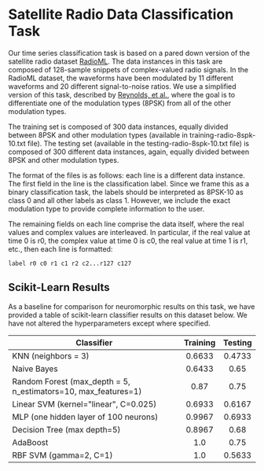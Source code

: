 # Satellite Radio Data Classification Task

Our time series classification task is based on a pared down version of the satellite radio dataset [RadioML](https://www.deepsig.io/datasets). The data instances in this task are composed of 128-sample snippets of complex-valued radio signals.  In the RadioML dataset, the waveforms have been modulated by 11 different waveforms and 20 different signal-to-noise ratios.  We use a simplified version of this task, described by [Reynolds, et al.](http://neuromorphic.eecs.utk.edu/publications/2018-07-24-a-comparison-of-neuromorphic-classification-tasks/), where the goal is to differentiate one of the modulation types (8PSK) from all of the other modulation types.  

The training set is composed of 300 data instances, equally divided between 8PSK and other modulation types (available in training-radio-8spk-10.txt file).  The testing set (available in the testing-radio-8spk-10.txt file) is composed of 300 different data instances, again, equally divided between 8PSK and other modulation types.

The format of the files is as follows: each line is a different data instance.  The first field in the line is the classification label.  Since we frame this as a binary classification task, the labels should be interpreted as 8PSK-10 as class 0 and all other labels as class 1.  However, we include the exact modulation type to provide complete information to the user. 

The remaining fields on each line comprise the data itself, where the real values and complex values are interleaved. In particular, if the real value at time 0 is r0, the complex value at time 0 is c0, the real value at time 1 is r1, etc., then each line is formatted:

`label r0 c0 r1 c1 r2 c2...r127 c127`

## Scikit-Learn Results

As a baseline for comparison for neuromorphic results on this task, we have provided a table of scikit-learn classifier results on this dataset below.  We have not altered the hyperparameters except where specified. 

| Classifier | Training | Testing |
| --- | :---: | :---: |
| KNN (neighbors = 3) | 0.6633 | 0.4733 |
| Naive Bayes | 0.6433 | 0.65 |
| Random Forest (max_depth = 5, n_estimators=10, max_features=1) | 0.87 | 0.75 | 
| Linear SVM (kernel="linear", C=0.025) | 0.6933 | 0.6167 |
| MLP (one hidden layer of 100 neurons) | 0.9967 | 0.6933 | 
| Decision Tree (max depth=5) | 0.8967 | 0.68 |
| AdaBoost | 1.0 | 0.75 | 
| RBF SVM (gamma=2, C=1) | 1.0 | 0.5633 |
